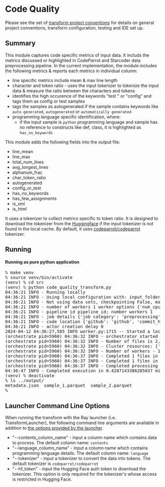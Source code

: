 # Code Quality 

Please see the set of
[transform project conventions](../../README.md)
for details on general project conventions, transform configuration,
testing and IDE set up.

## Summary
This module captures code specific metrics of input data.  It includs the metrics discussed or highlighted in CodeParrot and Starcoder data preprocessing pipeline. In the current implementation, the module includes the following metrics & reports each metrics in individual column:

* line specific metrics include mean & max line length
* character and token ratio - uses the input tokenizer to tokenize the input data & measure the ratio between the characters and tokens
* identifies the high occurence of the keywords "test " or "config" and tags them as config or test samples
* tags the samples as autogenerated if the sample contains keywords like `auto-generated`, `autogenerated` or `automatically generated`
* programming language specific identification, where:
    * if the input sample is `python` programming language and sample has no reference to constructs like def, class, it is highlighted as `has_no_keywords` 

This module adds the following fields into the output file:
<ul>
       <li>line_mean</li>
       <li>line_max</li>
       <li>total_num_lines</li>
       <li>avg_longest_lines</li>
       <li>alphanum_frac</li>
       <li>char_token_ratio</li>
       <li>autogenerated</li>
       <li>config_or_test</li>
       <li>has_no_keywords</li>
       <li>has_few_assignments</li>
       <li>is_xml</li>
       <li>is_html</li>
</ul>

It uses a tokenizer to collect metrics specific to token ratio.  It is designed to download the tokenizer from the [Huggingface](https://huggingface.co/) if the input tokenizer is not found in the local cache. By default, it uses [codeparrot/codeparrot](https://huggingface.co/codeparrot/codeparrot) tokenizer.

## Running

#### Running as pure python application

<pre>
% make venv
% source venv/bin/activate
(venv) % cd src
(venv) % python code_quality_transform.py
04:36:21 INFO - Running locally
04:36:21 INFO - Using local configuration with: input_folder - /root/codellm/repos/data-prep-lab/transforms/code/code_quality/test-data/input output_folder - /root/codellm/repos/data-prep-lab/transforms/code/code_quality/output
04:36:21 INFO - Not using data sets, checkpointing False, max files -1
04:36:21 INFO - number of workers 1 worker options {'num_cpus': 0.8}
04:36:21 INFO - pipeline id pipeline_id; number workers 1
04:36:21 INFO - job details {'job category': 'preprocessing', 'job name': 'code_quality', 'job type': 'ray', 'job id': 'job_id'}
04:36:21 INFO - code location {'github': 'github', 'commit_hash': '12345', 'path': 'path'}
04:36:21 INFO - actor creation delay 0
2024-04-12 04:36:27,585	INFO worker.py:1715 -- Started a local Ray instance. View the dashboard at http://127.0.0.1:8265
(orchestrate pid=5960) 04:36:32 INFO - orchestrator started at 2024-04-12 04:36:32
(orchestrate pid=5960) 04:36:32 INFO - Number of files is 2, source profile {'max_file_size': 0.03258514404296875, 'min_file_size': 0.032202720642089844, 'total_file_size': 0.0647878646850586}
(orchestrate pid=5960) 04:36:32 INFO - Cluster resources: {'cpus': 8, 'gpus': 0, 'memory': 8.38815994374454, 'object_store': 4.1940799709409475}
(orchestrate pid=5960) 04:36:32 INFO - Number of workers - 1 with {'num_cpus': 0.8} each
(orchestrate pid=5960) 04:36:37 INFO - Completed 1 files in 0.08397076924641927 min
(orchestrate pid=5960) 04:36:37 INFO - Completed 1 files in 0.08398436307907105 min. Waiting for completion
(orchestrate pid=5960) 04:36:37 INFO - Completed processing in 0.08446235656738281 min
04:36:47 INFO - Completed execution in 0.4207143386205037 min, execution result 0
(venv) % deactivate
% ls ../output/
metadata.json  sample_1.parquet  sample_2.parquet
%
</pre>

## Launcher Command Line Options 

When running the transform with the Ray launcher (i.e. TransformLauncher),
the following command line arguments are available in addition to 
[the options provided by the launcher](../../../data-processing-lib/doc/launcher-options.md).

* "--contents_column_name" - input a column name which contains data to process. The default column name: `contents`
* "--language_column_name" - input a column name which contains programming language details. The default column name: `language`
* "--tokenizer" - input a tokenizer to convert the data into tokens. The default tokenizer is `codeparrot/codeparrot`
* "--hf_token" - input the Hugging Face auth token to download the tokenizer. This option is only required for the tokenizer's whose access is restricted in Hugging Face.


